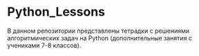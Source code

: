 # Python_Lessons

В данном репозитории представлены тетрадки с решениями алгоритмических задач на Python (дополнительные занятия с учениками 7-8 классов).
